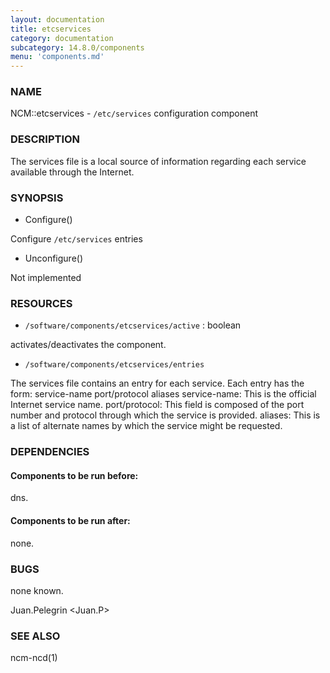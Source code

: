 ```yaml
---
layout: documentation
title: etcservices
category: documentation
subcategory: 14.8.0/components
menu: 'components.md'
---
```

### NAME

NCM::etcservices -  `/etc/services` configuration component

### DESCRIPTION

The services file  is a local source of information  regarding  each  service  available through the Internet.

### SYNOPSIS

- Configure()

Configure `/etc/services` entries

- Unconfigure()

Not implemented

### RESOURCES

- `/software/components/etcservices/active` : boolean

activates/deactivates the component.

- `/software/components/etcservices/entries`

The services file contains an entry for each  service.  Each entry has the form:
 service-name   port/protocol   aliases
service-name: This is the official Internet service name.
port/protocol: This field is composed of the port number and protocol through  which  the service is provided.
aliases: This is a list of alternate names by which the service might be requested.


### DEPENDENCIES

#### Components to be run before:

dns.

#### Components to be run after:

none.

### BUGS

none known.

Juan.Pelegrin &lt;Juan.P&gt;

### SEE ALSO

ncm-ncd(1)
